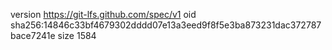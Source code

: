 version https://git-lfs.github.com/spec/v1
oid sha256:14846c33bf4679302dddd07e13a3eed9f8f5e3ba873231dac372787bace7241e
size 1584
